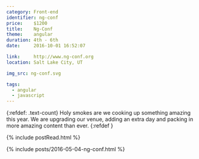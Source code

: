 ```yaml
---
category: Front-end
identifier: ng-conf
price:    $1200
title:    Ng-Conf
theme:    angular
duration: 4th - 6th
date:     2016-10-01 16:52:07

link:     http://www.ng-conf.org
location: Salt Lake City, UT

img_src: ng-conf.svg

tags:
  - angular
  - javascript
---
```



{:refdef: .text-count}
Holy smokes are we cooking up something amazing this year. We are upgrading our venue, adding an extra day and packing in more amazing content than ever.
{:refdef }

{% include postRead.html %}

{% include posts/2016-05-04-ng-conf.html %}
